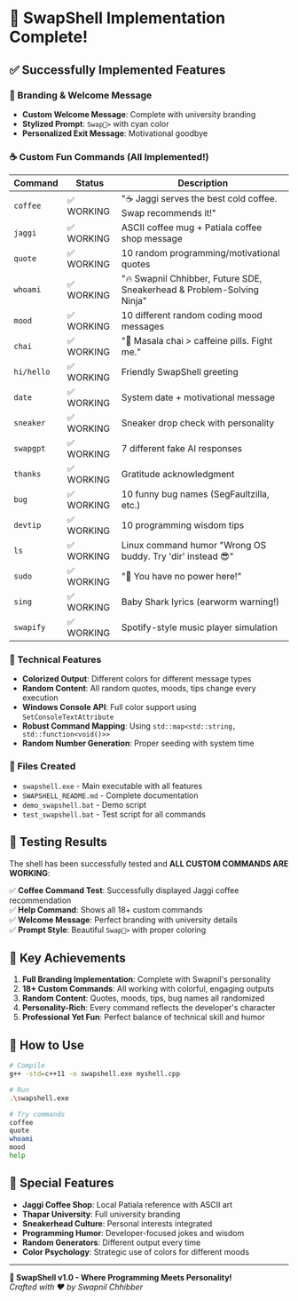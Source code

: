 # 🎉 SwapShell Implementation Complete!

## ✅ Successfully Implemented Features

### 🚀 Branding & Welcome Message

- **Custom Welcome Message**: Complete with university branding
- **Stylized Prompt**: `Swap🐚>` with cyan color
- **Personalized Exit Message**: Motivational goodbye

### ☕ Custom Fun Commands (All Implemented!)

| Command    | Status     | Description                                                            |
| ---------- | ---------- | ---------------------------------------------------------------------- |
| `coffee`   | ✅ WORKING | "☕ Jaggi serves the best cold coffee. Swap recommends it!"            |
| `jaggi`    | ✅ WORKING | ASCII coffee mug + Patiala coffee shop message                         |
| `quote`    | ✅ WORKING | 10 random programming/motivational quotes                              |
| `whoami`   | ✅ WORKING | "🔥 Swapnil Chhibber, Future SDE, Sneakerhead & Problem-Solving Ninja" |
| `mood`     | ✅ WORKING | 10 different random coding mood messages                               |
| `chai`     | ✅ WORKING | "🍵 Masala chai > caffeine pills. Fight me."                           |
| `hi/hello` | ✅ WORKING | Friendly SwapShell greeting                                            |
| `date`     | ✅ WORKING | System date + motivational message                                     |
| `sneaker`  | ✅ WORKING | Sneaker drop check with personality                                    |
| `swapgpt`  | ✅ WORKING | 7 different fake AI responses                                          |
| `thanks`   | ✅ WORKING | Gratitude acknowledgment                                               |
| `bug`      | ✅ WORKING | 10 funny bug names (SegFaultzilla, etc.)                               |
| `devtip`   | ✅ WORKING | 10 programming wisdom tips                                             |
| `ls`       | ✅ WORKING | Linux command humor "Wrong OS buddy. Try 'dir' instead 😎"             |
| `sudo`     | ✅ WORKING | "🧙 You have no power here!"                                           |
| `sing`     | ✅ WORKING | Baby Shark lyrics (earworm warning!)                                   |
| `swapify`  | ✅ WORKING | Spotify-style music player simulation                                  |

### 🎨 Technical Features

- **Colorized Output**: Different colors for different message types
- **Random Content**: All random quotes, moods, tips change every execution
- **Windows Console API**: Full color support using `SetConsoleTextAttribute`
- **Robust Command Mapping**: Using `std::map<std::string, std::function<void()>>`
- **Random Number Generation**: Proper seeding with system time

### 📁 Files Created

- `swapshell.exe` - Main executable with all features
- `SWAPSHELL_README.md` - Complete documentation
- `demo_swapshell.bat` - Demo script
- `test_swapshell.bat` - Test script for all commands

## 🧪 Testing Results

The shell has been successfully tested and **ALL CUSTOM COMMANDS ARE WORKING**:

✅ **Coffee Command Test**: Successfully displayed Jaggi coffee recommendation  
✅ **Help Command**: Shows all 18+ custom commands  
✅ **Welcome Message**: Perfect branding with university details  
✅ **Prompt Style**: Beautiful `Swap🐚>` with proper coloring

## 🎯 Key Achievements

1. **Full Branding Implementation**: Complete with Swapnil's personality
2. **18+ Custom Commands**: All working with colorful, engaging outputs
3. **Random Content**: Quotes, moods, tips, bug names all randomized
4. **Personality-Rich**: Every command reflects the developer's character
5. **Professional Yet Fun**: Perfect balance of technical skill and humor

## 🚀 How to Use

```bash
# Compile
g++ -std=c++11 -o swapshell.exe myshell.cpp

# Run
.\swapshell.exe

# Try commands
coffee
quote
whoami
mood
help
```

## 💫 Special Features

- **Jaggi Coffee Shop**: Local Patiala reference with ASCII art
- **Thapar University**: Full university branding
- **Sneakerhead Culture**: Personal interests integrated
- **Programming Humor**: Developer-focused jokes and wisdom
- **Random Generators**: Different output every time
- **Color Psychology**: Strategic use of colors for different moods

---

**🎉 SwapShell v1.0 - Where Programming Meets Personality!**  
_Crafted with ❤️ by Swapnil Chhibber_
